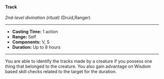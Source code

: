 #### Track
*2nd-level divination* *(ritual)* (Druid,Ranger)
___
- **Casting Time:** 1 action
- **Range:** Self
- **Components:** V, S
- **Duration:** Up to 8 hours
---
You are able to identify the tracks made by a creature if you possess one thing that belonged to the creature. You also gain advantage on Wisdom based skill checks related to the target for the duration.
